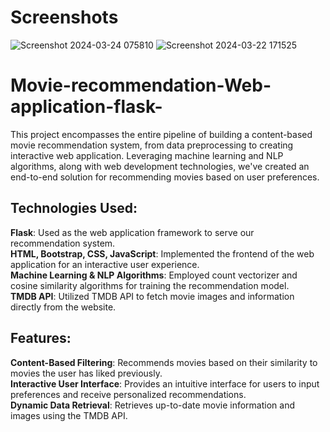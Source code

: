 # Screenshots
![Screenshot 2024-03-24 075810](https://github.com/manohar135/Movie-recommendation-Web-application-flask-/assets/83820994/8886de51-097f-4de6-b13b-58b758c0acfe)
![Screenshot 2024-03-22 171525](https://github.com/manohar135/Movie-recommendation-Web-application-flask-/assets/83820994/5ceb9ffa-e115-4df3-bfd7-4d89ab21f59c)

# Movie-recommendation-Web-application-flask-
This project encompasses the entire pipeline of building a content-based movie recommendation system, from data preprocessing to creating interactive web application. Leveraging machine learning and NLP algorithms, along with web development technologies, we've created an end-to-end solution for recommending movies based on user preferences.

## Technologies Used:
**Flask**: Used as the web application framework to serve our recommendation system. \
**HTML, Bootstrap, CSS, JavaScript**: Implemented the frontend of the web application for an interactive user experience. \
**Machine Learning & NLP Algorithms**: Employed count vectorizer and cosine similarity algorithms for training the recommendation model. \
**TMDB API**: Utilized TMDB API to fetch movie images and information directly from the website.

## Features:
**Content-Based Filtering**: Recommends movies based on their similarity to movies the user has liked previously. \
**Interactive User Interface**: Provides an intuitive interface for users to input preferences and receive personalized recommendations. \
**Dynamic Data Retrieval**: Retrieves up-to-date movie information and images using the TMDB API.
